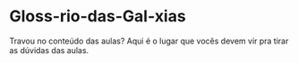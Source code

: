 # Gloss-rio-das-Gal-xias
Travou no conteúdo das aulas? Aqui é o lugar que vocês devem vir pra tirar as dúvidas das aulas. 
